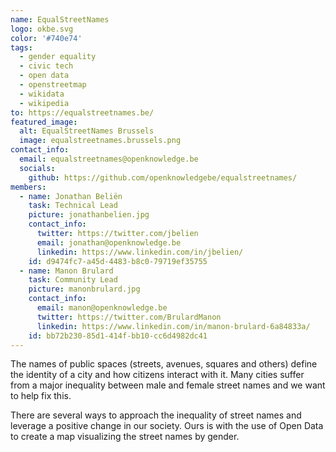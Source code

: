 ```yaml
---
name: EqualStreetNames
logo: okbe.svg
color: '#740e74'
tags:
  - gender equality
  - civic tech
  - open data
  - openstreetmap
  - wikidata
  - wikipedia
to: https://equalstreetnames.be/
featured_image:
  alt: EqualStreetNames Brussels
  image: equalstreetnames.brussels.png
contact_info:
  email: equalstreetnames@openknowledge.be
  socials:
    github: https://github.com/openknowledgebe/equalstreetnames/
members:
  - name: Jonathan Beliën
    task: Technical Lead
    picture: jonathanbelien.jpg
    contact_info:
      twitter: https://twitter.com/jbelien
      email: jonathan@openknowledge.be
      linkedin: https://www.linkedin.com/in/jbelien/
    id: d9474fc7-a45d-4483-b8c0-79719ef35755
  - name: Manon Brulard
    task: Community Lead
    picture: manonbrulard.jpg
    contact_info:
      email: manon@openknowledge.be
      twitter: https://twitter.com/BrulardManon
      linkedin: https://www.linkedin.com/in/manon-brulard-6a84833a/
    id: bb72b230-85d1-414f-bb10-cc6d4982dc41
---
```


The names of public spaces (streets, avenues, squares and others) define the identity of a city and how citizens interact with it. Many cities suffer from a major inequality between male and female street names and we want to help fix this.

There are several ways to approach the inequality of street names and leverage a positive change in our society. Ours is with the use of Open Data to create a map visualizing the street names by gender.
